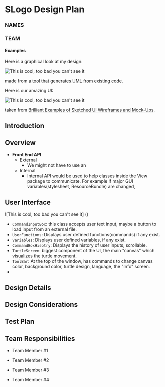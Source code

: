 # SLogo Design Plan
### NAMES
### TEAM


#### Examples

Here is a graphical look at my design:

![This is cool, too bad you can't see it](online-shopping-uml-example.png "An initial UI")

made from [a tool that generates UML from existing code](http://staruml.io/).


Here is our amazing UI:

![This is cool, too bad you can't see it](29-sketched-ui-wireframe.jpg "An alternate design")

taken from [Brilliant Examples of Sketched UI Wireframes and Mock-Ups](https://onextrapixel.com/40-brilliant-examples-of-sketched-ui-wireframes-and-mock-ups/).


## Introduction


## Overview

* **Front End API** 
  * External
    * We might not have to use an
  * Internal
    * Internal API would be used to help classes inside the View package to communicate. For example 
    if major GUI variables(stylesheet, ResourceBundle) are changed,

## User Interface
![This is cool, too bad you can't see it] ()
* `CommandInputBox`: this class accepts user text input, maybe a button to load input from an external file.
* `UserFunctions`: Displays user defined functions(commands) if any exist.
* `Variables`: Displays user defined variables, if any exist.
* `CommandBoxHisotry`: Displays the history of user inputs, scrollable.
* `TurtleScreen`: biggest component of the UI, the main "canvas" which visualizes the turtle movement.
* `ToolBar`: At the top of the window, has commands to change canvas color, background color, turtle design, language, the "Info" screen.
* 

## Design Details


## Design Considerations


## Test Plan


## Team Responsibilities

 * Team Member #1

 * Team Member #2

 * Team Member #3

 * Team Member #4
